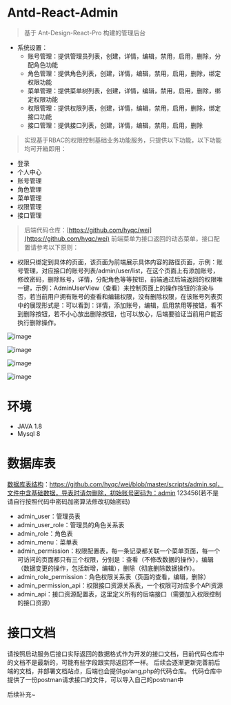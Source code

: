 # Antd-React-Admin

> 基于 Ant-Design-React-Pro 构建的管理后台

- 系统设置：
  - 账号管理：提供管理员列表，创建，详情，编辑，禁用，启用，删除，分配角色功能
  - 角色管理：提供角色列表，创建，详情，编辑，禁用，启用，删除，绑定权限功能
  - 菜单管理：提供菜单树列表，创建，详情，编辑，禁用，启用，删除，绑定权限功能
  - 权限管理：提供权限列表，创建，详情，编辑，禁用，启用，删除，绑定接口功能
  - 接口管理：提供接口列表，创建，详情，编辑，禁用，启用，删除


> 实现基于RBAC的权限控制基础业务功能服务，只提供以下功能，以下功能均可开箱即用：
- 登录
- 个人中心
- 账号管理
- 角色管理
- 菜单管理
- 权限管理
- 接口管理

> 后端代码仓库：[https://github.com/hyqc/wei](https://github.com/hyqc/wei)
前端菜单为接口返回的动态菜单，接口配置请参考以下原则：
- 权限只绑定到具体的页面，该页面为前端展示具体内容的路径页面，示例：账号管理，对应接口的账号列表/admin/user/list，在这个页面上有添加账号，修改密码，删除账号，详情，分配角色等等按钮，前端通过后端返回的权限唯一键，示例：AdminUserView（查看）来控制页面上的操作按钮的渲染与否，若当前用户拥有账号的查看和编辑权限，没有删除权限，在该账号列表页中的展现形式是：可以看到：详情，添加账号，编辑，启用禁用等按钮，看不到删除按钮，若不小心放出删除按钮，也可以放心，后端要验证当前用户能否执行删除操作。


![image](https://user-images.githubusercontent.com/33064604/184541956-a03f42df-a51a-4a93-bbd9-00d1dce2b7f7.png)

![image](https://user-images.githubusercontent.com/33064604/184541924-9fb6c21d-37a6-47f7-9e23-d4d6ff34ef9b.png)

![image](https://user-images.githubusercontent.com/33064604/184542906-8808cc44-9478-405c-9a16-9a317956138a.png)

![image](https://user-images.githubusercontent.com/33064604/184543103-ea84eccb-8abb-482a-b5ef-335befecf7cd.png)


# 环境
- JAVA 1.8
- Mysql 8

# 数据库表
[数据库表结构](https://github.com/hyqc/wei/blob/master/scripts/admin.sql)：https://github.com/hyqc/wei/blob/master/scripts/admin.sql，文件中含基础数据，导表时请勿删除，初始账号密码为：admin  123456(若不是请自行按照代码中密码加密算法修改初始密码)
- admin_user：管理员表
- admin_user_role：管理员的角色关系表
- admin_role：角色表
- admin_menu：菜单表
- admin_permission：权限配置表，每一条记录都关联一个菜单页面，每一个可访问的页面都只有三个权限，分别是：查看（不修改数据的操作），编辑（数据变更的操作，包括新增，编辑），删除（彻底删除数据操作）。
- admin_role_permission：角色权限关系表（页面的查看，编辑，删除）
- admin_permission_api：权限接口资源关系表，一个权限可对应多个API资源
- admin_api：接口资源配置表，这里定义所有的后端接口（需要加入权限控制的接口资源）

# 接口文档
请按照启动服务后接口实际返回的数据格式作为开发的接口文档，目前代码仓库中的文档不是最新的，可能有些字段跟实际返回不一样。
后续会逐渐更新完善前后端的文档，并部署文档站点，后端也会提供golang,php的代码仓库。
代码仓库中提供了一份postman请求接口的文件，可以导入自己的postman中

后续补充~
